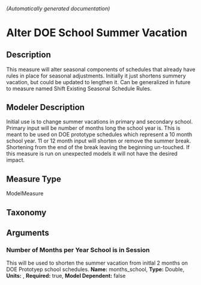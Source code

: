 

###### (Automatically generated documentation)

# Alter DOE School Summer Vacation

## Description
This measure will alter seasonal components of schedules that already have rules in place for seasonal adjustments.  Initially it just shortens summery vacation, but could be updated to lengthen it. Can be generalized in future to measure named Shift Existing Seasonal Schedule Rules.

## Modeler Description
Initial use is to change summer vacations in primary and secondary school. Primary input will be number of months long the school year is. This is meant to be used on DOE prototype schedules which represent a 10 month school year. 11 or 12 month input will shorten or remove the summer break. Shortening from the end of the break leaving the beginning un-touched. If this measure is run on unexpected models it will not have the desired impact.

## Measure Type
ModelMeasure

## Taxonomy


## Arguments


### Number of Months per Year School is in Session
This will be used to shorten the summer vacation from initlal 2 months on DOE Prototyep school schedules.
**Name:** months_school,
**Type:** Double,
**Units:** ,
**Required:** true,
**Model Dependent:** false





